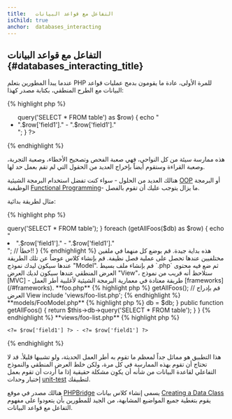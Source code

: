```yaml
---
title:   التفاعل مع قواعد البيانات
isChild: true
anchor:  databases_interacting
---
```


## التفاعل مع قواعد البيانات {#databases_interacting_title}

عندما يبدأ المطورين بتعلم PHP للمرة الأولى، عادة ما يقومون بدمج عمليات قواعد البيانات مع الطرح المنطقي، بكتابة مصدر كهذا:

{% highlight php %}
<ul>
<?php
foreach ($db->query('SELECT * FROM table') as $row) {
    echo "<li>".$row['field1']." - ".$row['field1']."</li>";
}
?>
</ul>
{% endhighlight %}

هذه ممارسة سيئة من كل النواحي، فهي صعبة الفحص وتصحيح الأخطاء، وصعبة التجربة، وصعبة القراءة وستقوم أيضاً بإخراج العديد
من الحقول التي لم تقم بعمل حد لها.

هنالك العديد من الحلول - سواء كنت تفضل استخدام البرمجة الشيئية [OOP](#object-oriented-programming) أو البرمجة الوظيفية [Functional Programming](#functional-programming)-
ما يزال يتوجب عليك أن تقوم بالفصل.

مثال لطريقة بدائية:

{% highlight php %}
<?php
function getAllFoos($db) {
    return $db->query('SELECT * FROM table');
}

foreach (getAllFoos($db) as $row) {
    echo "<li>".$row['field1']." - ".$row['field1']."</li>"; // خطأ!!
}
{% endhighlight %}

هذه بداية جيدة. قم بوضع كل منهما في ملفين مختلفيين عندها تحصل على عملية فصل نظيفة.

قم بإنشاء كلاس عوضاً عن تلك الطريقة عندها سيكون ليدك نموذج "Model". قم بإنشاء ملف بسيط `.php` ثم ضع فيه محتوى العرض المنطقي
عندها سيكون لديك العرض "View"، ستلاحظ أنه قريب من نموذج [MVC] - طريقة معتادة في معمارية البرمجة الشيئية لأغلبية أطر العمل
[frameworks](/#frameworks).

**foo.php**

{% highlight php %}
<?php
$db = new PDO('mysql:host=localhost;dbname=testdb;charset=utf8', 'username', 'password');

// قم بإدراج النموذج Model
include 'models/FooModel.php';

// قم بإنشاء كائن
$fooModel = new FooModel($db);
// إستخرج قائمة من Foos
$fooList = $fooModel->getAllFoos();

// قم بإدراج العرض View
include 'views/foo-list.php';
{% endhighlight %}


**models/FooModel.php**

{% highlight php %}
<?php
class FooModel
{
    protected $db;

    public function __construct(PDO $db)
    {
        $this->db = $db;
    }

    public function getAllFoos() {
        return $this->db->query('SELECT * FROM table');
    }
}
{% endhighlight %}

**views/foo-list.php**

{% highlight php %}
<?php foreach ($fooList as $row): ?>
    <?= $row['field1'] ?> - <?= $row['field1'] ?>
<?php endforeach ?>
{% endhighlight %}

هذا التطبيق هو مماثل جداً لمعظم ما تقوم به أطر العمل الحديثة، ولو تشببها قليلأ.
قد لا تحتاج أن تقوم بهذه الممارسة في كل مرة، ولكن خلط العرض المنطقي والنموذج التفاعلي لقاعدة البيانات من شأنه أن يكوِن
مشكلة حقيقية إذا ما أردت أن تقوم بعمل إختبار وحدات [unit-test](#unit-testing) لتطبيقك.

هنالك مصدر في موقع [PHPBridge] يسمى إنشاء كلاس بيانات [Creating a Data Class] يقوم بتغطية جميع المواضيع المشابهة،
من الجيد للمطورين بأن يتعودوا على مفهوم التفاعل مع قواعد البيانات.


[MVC]: http://code.tutsplus.com/tutorials/mvc-for-noobs--net-10488
[PHPBridge]: http://phpbridge.org/
[Creating a Data Class]: http://phpbridge.org/intro-to-php/creating_a_data_class
